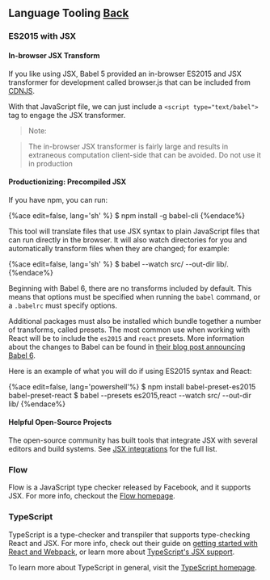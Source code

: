 ## Language Tooling [Back](./../tooling_integration.md)

### ES2015 with JSX

#### In-browser JSX Transform

If you like using JSX, Babel 5 provided an in-browser ES2015 and JSX transformer for development called browser.js that can be included from [CDNJS](https://cdnjs.com/libraries/babel-core/5.8.34).

With that JavaScript file, we can just include a `<script type="text/babel">` tag to engage the JSX transformer.

> Note:

> The in-browser JSX transformer is fairly large and results in extraneous computation client-side that can be avoided. Do not use it in production

#### Productionizing: Precompiled JSX

If you have npm, you can run: 

{%ace edit=false, lang='sh' %}
$ npm install -g babel-cli
{%endace%}

This tool will translate files that use JSX syntax to plain JavaScript files that can run directly in the browser. It will also watch directories for you and automatically transform files when they are changed; for example:

{%ace edit=false, lang='sh' %}
$ babel --watch src/ --out-dir lib/.
{%endace%}

Beginning with Babel 6, there are no transforms included by default. This means that options must be specified when running the `babel` command, or a `.babelrc` must specify options.

Additional packages must also be installed which bundle together a number of transforms, called presets. The most common use when working with React will be to include the `es2015` and `react` presets. More information about the changes to Babel can be found in [their blog post announcing Babel 6](http://babeljs.io/blog/2015/10/29/6.0.0).

Here is an example of what you will do if using ES2015 syntax and React:

{%ace edit=false, lang='powershell'%}
$ npm install babel-preset-es2015 babel-preset-react
$ babel --presets es2015,react --watch src/ --out-dir lib/
{%endace%}

#### Helpful Open-Source Projects

The open-source community has built tools that integrate JSX with several editors and build systems. See [JSX integrations](https://github.com/facebook/react/wiki/Complementary-Tools#jsx-integrations) for the full list.

### Flow

Flow is a JavaScript type checker released by Facebook, and it supports JSX. For more info, checkout the [Flow homepage](http://flowtype.org/).

### TypeScript

TypeScript is a type-checker and transpiler that supports type-checking React and JSX. For more info, check out their guide on [getting started with React and Webpack](https://www.typescriptlang.org/docs/handbook/react-&-webpack.html), or learn more about [TypeScript's JSX support](https://www.typescriptlang.org/docs/handbook/jsx.html).

To learn more about TypeScript in general, visit the [TypeScript homepage](https://www.typescriptlang.org/).
